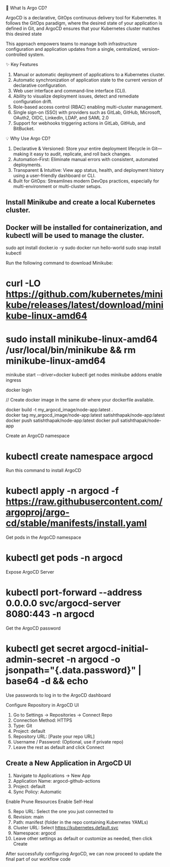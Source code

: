 📌 What Is Argo CD?

ArgoCD is a declarative, GitOps continuous delivery tool for Kubernetes. 
It follows the GitOps paradigm, where the desired state of your application is defined in Git, and ArgoCD ensures that your Kubernetes cluster matches this desired state

This approach empowers teams to manage both infrastructure configuration and application updates from a single, centralized, version-controlled system.

✨ Key Features

1. Manual or automatic deployment of applications to a Kubernetes cluster.
2. Automatic synchronization of application state to the current version of declarative configuration.
3. Web user interface and command-line interface (CLI).
4. Ability to visualize deployment issues, detect and remediate configuration drift.
5. Role-based access control (RBAC) enabling multi-cluster management.
6. Single sign-on (SSO) with providers such as GitLab, GitHub, Microsoft, OAuth2,  OIDC, LinkedIn, LDAP, and SAML 2.0
7. Support for webhooks triggering actions in GitLab, GitHub, and BitBucket.



💡 Why Use Argo CD?

1. Declarative & Versioned: Store your entire deployment lifecycle in Git—making it easy to audit, replicate, and roll back changes.
2. Automation-First: Eliminate manual errors with consistent, automated deployments.
3. Transparent & Intuitive: View app status, health, and deployment history using a user-friendly dashboard or CLI.
4. Built for GitOps: Streamlines modern DevOps practices, especially for multi-environment or multi-cluster setups.



## Install Minikube and create a local Kubernetes cluster. 

## Docker will be installed for containerization, and kubectl will be used to manage the cluster.

sudo apt  install docker.io -y
sudo docker run hello-world
sudo snap install kubectl

Run the following command to download Minikube:
# curl -LO https://github.com/kubernetes/minikube/releases/latest/download/minikube-linux-amd64
# sudo install minikube-linux-amd64 /usr/local/bin/minikube && rm minikube-linux-amd64

minikube start --driver=docker
kubectl get nodes
minikube addons enable ingress

docker login

// Create docker image in the same dir where your dockerfile available.

docker build -t my_argocd_image/node-app:latest .    
docker tag my_argocd_image/node-app:latest satishthapak/node-app:latest
docker push satishthapak/node-app:latest
docker pull satishthapak/node-app


Create an ArgoCD namespace
# kubectl create namespace argocd

Run this command to install ArgoCD
# kubectl apply -n argocd -f https://raw.githubusercontent.com/argoproj/argo-cd/stable/manifests/install.yaml

Get pods in the ArgoCD namespace
# kubectl get pods -n argocd

Expose ArgoCD Server
# kubectl port-forward --address 0.0.0.0 svc/argocd-server 8080:443 -n argocd

Get the ArgoCD password
# kubectl get secret argocd-initial-admin-secret -n argocd -o jsonpath="{.data.password}" | base64 -d && echo

Use passwords to log in to the ArgoCD dashboard

Configure Repository in ArgoCD UI
1. Go to Settings → Repositories → Connect Repo
2. Connection Method: HTTPS
3. Type: Git
4. Project: default
5. Repository URL: [Paste your repo URL]
6. Username / Password: (Optional, use if private repo)
7. Leave the rest as default and click Connect

## Create a New Application in ArgoCD UI
1. Navigate to Applications → New App
2. Application Name: argocd-github-actions
3. Project: default
4. Sync Policy: Automatic

Enable Prune Resources
Enable Self-Heal

5. Repo URL: Select the one you just connected to
6. Revision: main
7. Path: manifest (folder in the repo containing Kubernetes YAMLs)
8. Cluster URL: Select https://kubernetes.default.svc
9. Namespace: argocd
9. Leave other settings as default or customize as needed, then click Create

After successfully configuring ArgoCD, we can now proceed to update the final part of our workflow code

